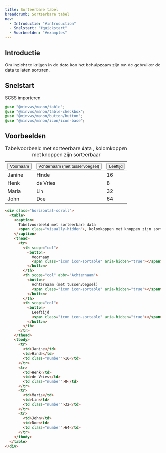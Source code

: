```yaml
---
title: Sorteerbare tabel
breadcrumb: Sorteerbare tabel
nav:
  - Introductie: "#introduction"
  - Snelstart: "#quickstart"
  - Voorbeelden: "#examples"
---
```


<h2 id="introduction">Introductie</h2>

Om inzicht te krijgen in de data kan het behulpzaam zijn om de gebruiker de data te laten sorteren.

<h2 id="quickstart">Snelstart</h2>

SCSS importeren:

```scss
@use "@minvws/manon/table";
@use "@minvws/manon/table-checkbox";
@use "@minvws/manon/button/button";
@use "@minvws/manon/icon/icon-base";
```

<h2 id="examples">Voorbeelden</h2>

<div class="horizontal-scroll">
  <table>
    <caption>
      Tabelvoorbeeld met sorteerbare data
      <span class="visually-hidden">, kolomkoppen met knoppen zijn sorteerbaar</span>
    </caption>
    <thead>
      <tr>
        <th scope="col">
          <button>
            Voornaam
            <span class="icon icon-sortable" aria-hidden="true"></span>
          </button>
        </th>
        <th scope="col" abbr="Achternaam">
          <button>
            Achternaam (met tussenvoegsel)
            <span class="icon icon-sortable" aria-hidden="true"></span>
          </button>
        </th>
        <th scope="col">
          <button>
            Leeftijd
            <span class="icon icon-sortable" aria-hidden="true"></span>
          </button>
        </th>
      </tr>
    </thead>
    <tbody>
      <tr>
        <td>Janine</td>
        <td>Hinde</td>
        <td class="number">16</td>
      </tr>
      <tr>
        <td>Henk</td>
        <td>de Vries</td>
        <td class="number">8</td>
      </tr>
      <tr>
        <td>Maria</td>
        <td>Lin</td>
        <td class="number">32</td>
      </tr>
      <tr>
        <td>John</td>
        <td>Doe</td>
        <td class="number">64</td>
      </tr>
    </tbody>
  </table>
</div>

```html
<div class="horizontal-scroll">
  <table>
    <caption>
      Tabelvoorbeeld met sorteerbare data
      <span class="visually-hidden">, kolomkoppen met knoppen zijn sorteerbaar</span>
    </caption>
    <thead>
      <tr>
        <th scope="col">
          <button>
            Voornaam
            <span class="icon icon-sortable" aria-hidden="true"></span>
          </button>
        </th>
        <th scope="col" abbr="Achternaam">
          <button>
            Achternaam (met tussenvoegsel)
            <span class="icon icon-sortable" aria-hidden="true"></span>
          </button>
        </th>
        <th scope="col">
          <button>
            Leeftijd
            <span class="icon icon-sortable" aria-hidden="true"></span>
          </button>
        </th>
      </tr>
    </thead>
    <tbody>
      <tr>
        <td>Janine</td>
        <td>Hinde</td>
        <td class="number">16</td>
      </tr>
      <tr>
        <td>Henk</td>
        <td>de Vries</td>
        <td class="number">8</td>
      </tr>
      <tr>
        <td>Maria</td>
        <td>Lin</td>
        <td class="number">32</td>
      </tr>
      <tr>
        <td>John</td>
        <td>Doe</td>
        <td class="number">64</td>
      </tr>
    </tbody>
  </table>
</div>
```
